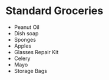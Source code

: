 Standard Groceries
=================
- Peanut Oil
- Dish soap
- Sponges
- Apples
- Glasses Repair Kit
- Celery
- Mayo
- Storage Bags
